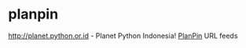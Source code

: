 planpin
=======

http://planet.python.or.id - Planet Python Indonesia!
[PlanPin](http://planet.python.or.id) URL feeds
